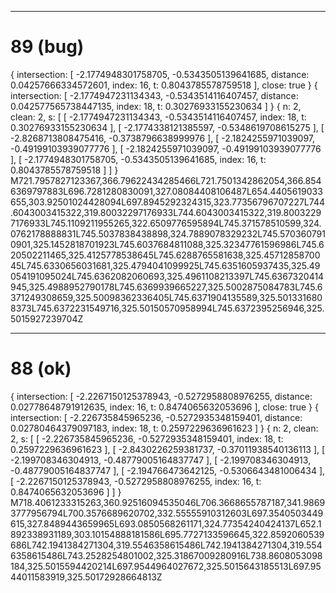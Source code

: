 -------
# 89 (bug)

{ intersection:
   [ -2.1774948301758705,
     -0.5343505139641685,
     distance: 0.04257666334572601,
     index: 16,
     t: 0.8043785578759518 ],
  close: true }
{ intersection:
   [ -2.1774947231134343,
     -0.5343514116407457,
     distance: 0.042577565738447135,
     index: 18,
     t: 0.30276933155230634 ] }
{ n: 2,
  clean: 2,
  s:
   [ [ -2.1774947231134343,
       -0.5343514116407457,
       index: 18,
       t: 0.30276933155230634 ],
     [ -2.1774338121385597, -0.5348619708615275 ],
     [ -2.8268713808475416, -0.3738796638999976 ],
     [ -2.1824255971039097, -0.49199103939077776 ],
     [ -2.1824255971039097, -0.49199103939077776 ],
     [ -2.1774948301758705,
       -0.5343505139641685,
       index: 16,
       t: 0.8043785578759518 ] ] }
M721.7957827123367,366.79622434285466L721.7501342862054,366.8546369797883L696.7281280830091,327.08084408106487L654.4405619033655,303.92501024428094L697.8945292324315,323.77356796707227L744.6043003415322,319.80032297176933L744.6043003415322,319.80032297176933L745.1109211955265,322.6509776595894L745.371578510599,324.0762178888831L745.5037838438898,324.7889078329232L745.5703607910901,325.1452818701923L745.6037684811088,325.32347761596986L745.620502211465,325.4125778538645L745.6288765581638,325.4571285870045L745.6330656031681,325.4794041099925L745.6351605937435,325.49054191095024L745.6362082060693,325.4961108213397L745.6367320414945,325.4988952790178L745.6369939665227,325.5002875084783L745.6371249308659,325.50098362336405L745.6371904135589,325.5013316808373L745.6372231549716,325.50150570958994L745.6372395256946,325.5015927239704Z



----------
# 88 (ok)

{ intersection:
   [ -2.2267150125378943,
     -0.5272958808976255,
     distance: 0.02778648791912635,
     index: 16,
     t: 0.8474065632053696 ],
  close: true }
{ intersection:
   [ -2.226735845965236,
     -0.5272935348159401,
     distance: 0.02780464379097183,
     index: 18,
     t: 0.2597229636961623 ] }
{ n: 2,
  clean: 2,
  s:
   [ [ -2.226735845965236,
       -0.5272935348159401,
       index: 18,
       t: 0.2597229636961623 ],
     [ -2.8430226259381737, -0.37011938540136113 ],
     [ -2.199708346304913, -0.48779005164837747 ],
     [ -2.199708346304913, -0.48779005164837747 ],
     [ -2.194766473642125, -0.5306643481006434 ],
     [ -2.2267150125378943,
       -0.5272958808976255,
       index: 16,
       t: 0.8474065632053696 ] ] }
M718.4061233315263,360.92516094535046L706.3668655787187,341.98693777956794L700.3576689620702,332.55555910312603L697.3540503449615,327.8489443659965L693.0850568261171,324.77354240424137L652.1892338931189,303.10154888181586L695.7727133596645,322.8592060539686L742.1941384271304,319.5546358615486L742.1941384271304,319.5546358615486L743.2528254801002,325.31867009280916L738.8608053098184,325.5015594420214L697.9544964027672,325.5015643185513L697.9544011583919,325.50172928664813Z